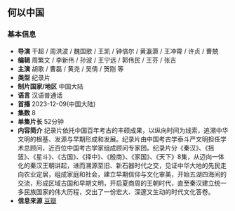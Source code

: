 ## 何以中国

### 基本信息
  * **导演** 干超 / 周洪波 / 魏国歌 / 王凯 / 钟倍尔 / 黄瀛灏 / 王冲霄 / 许贞 / 曹兢
  * **编辑** 周繁文 / 李新伟 / 孙波 / 王宁远 / 郭伟民 / 王芬 / 张吉
  * **主演** 胡歌 / 曹磊 / 黄尧 / 吴倩 / 贺刚 等
  * **类型** 纪录片
  * **制片国家/地区** 中国大陆
  * **语言** 汉语普通话
  * **首播** 2023-12-09(中国大陆)
  * **集数** 8
  * **单集片长** 52分钟
  * **内容简介** 纪录片依托中国百年考古的丰硕成果，以纵向时间为线索，追溯中华文明的根基、发源与早期形成和发展。纪录片由中国考古学泰斗严文明担任学术总顾问，近百位中国考古学家组成顾问专家团。纪录片分《秦汉》、《摇篮》、《星斗》、《古国》、《择中》、《殷商》、《家国》、《天下》8集，从迈向一体化的秦汉王朝讲起，进而溯源至旧、新石器时代之交，见证中华大地的先民走向农业定居，组成家庭和社会，建立早期信仰与文化审美，开始五湖四海间的交流，形成区域古国和早期文明，开启夏商周的王朝时代，直至秦汉建立统一多民族国家的伟大历程，交出了一份宏大、深邃又生动的时代文化答卷。
  * **信息来源** [豆瓣](https://movie.douban.com/subject/35441874/)
